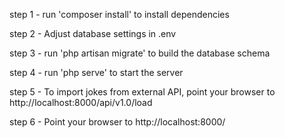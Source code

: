 step 1 - run 'composer install' to install dependencies

step 2 - Adjust database settings in .env

step 3 - run 'php artisan migrate' to build the database schema

step 4 - run 'php serve' to start the server

step 5 - To import jokes from external API, point your browser to http://localhost:8000/api/v1.0/load

step 6 - Point your browser to http://localhost:8000/

